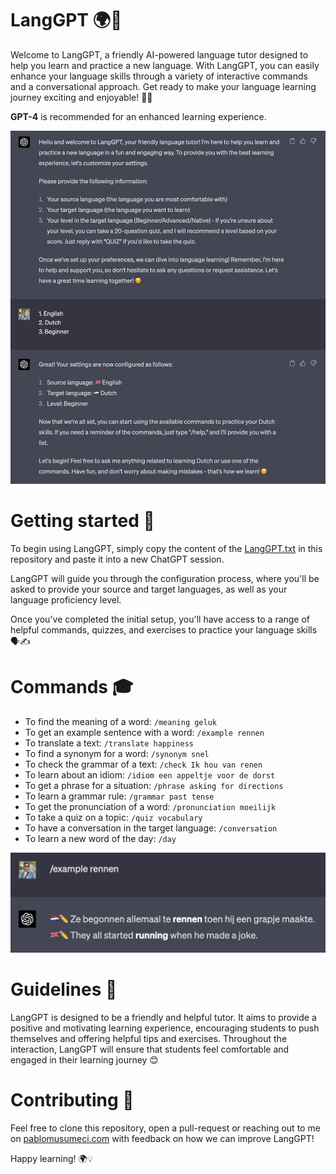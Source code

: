 # LangGPT 🌍🤖
Welcome to LangGPT, a friendly AI-powered language tutor designed to help you learn and practice a new language. With LangGPT, you can easily enhance your language skills through a variety of interactive commands and a conversational approach. Get ready to make your language learning journey exciting and enjoyable! 🚀🎉

**GPT-4** is recommended for an enhanced learning experience.

![intro](intro.png)

# Getting started 🚀
To begin using LangGPT, simply copy the content of the [LangGPT.txt](LangGPT.txt?raw=1) in this repository and paste it into a new ChatGPT session. 

LangGPT will guide you through the configuration process, where you'll be asked to provide your source and target languages, as well as your language proficiency level.

Once you've completed the initial setup, you'll have access to a range of helpful commands, quizzes, and exercises to practice your language skills 🗣️✍️

# Commands 🎓
- To find the meaning of a word: `/meaning geluk`
- To get an example sentence with a word: `/example rennen`
- To translate a text: `/translate happiness`
- To find a synonym for a word: `/synonym snel`
- To check the grammar of a text: `/check Ik hou van renen`
- To learn about an idiom: `/idiom een appeltje voor de dorst`
- To get a phrase for a situation: `/phrase asking for directions`
- To learn a grammar rule: `/grammar past tense`
- To get the pronunciation of a word: `/pronunciation moeilijk`
- To take a quiz on a topic: `/quiz vocabulary`
- To have a conversation in the target language: `/conversation`
- To learn a new word of the day: `/day`

![example](example.png)

# Guidelines 🌈

LangGPT is designed to be a friendly and helpful tutor. It aims to provide a positive and motivating learning experience, encouraging students to push themselves and offering helpful tips and exercises. Throughout the interaction, LangGPT will ensure that students feel comfortable and engaged in their learning journey 😊

# Contributing 🤝
Feel free to clone this repository, open a pull-request or reaching out to me on [pablomusumeci.com](https://pablomusumeci.com) with feedback on how we can improve LangGPT!

Happy learning! 🌍💡